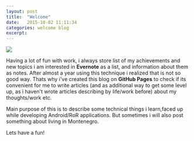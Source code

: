 ```yaml
---
layout: post
title:  "Welcome"
date:   2015-10-02 11:11:34
categories: welcome blog
excerpt:  
---
```

<div class='avatar'>
<img src='https://gravatar.com/userimage/18991598/d52e7a5def139e3df3b98ab9ccf2b261.jpeg?size=500'/>
</div>

Having a lot of fun with work, i always store list of my achievements and new topics i am interested in **Evernote** as a list, and information about them as notes. After almost a year using this technique i realized that is not so good way. Thats why i've created this blog on **GitHub Pages** to check if its convenient for me to write articles (and as additional way to get some level up, as i haven't wrote articles describing by life/work before) about my thoughts/work etc. 

Main purpose of this is to describe some technical things i learn,faced up while developing Android/RoR applications. But sometimes i will also post something about living in Montenegro. 

Lets have a fun!